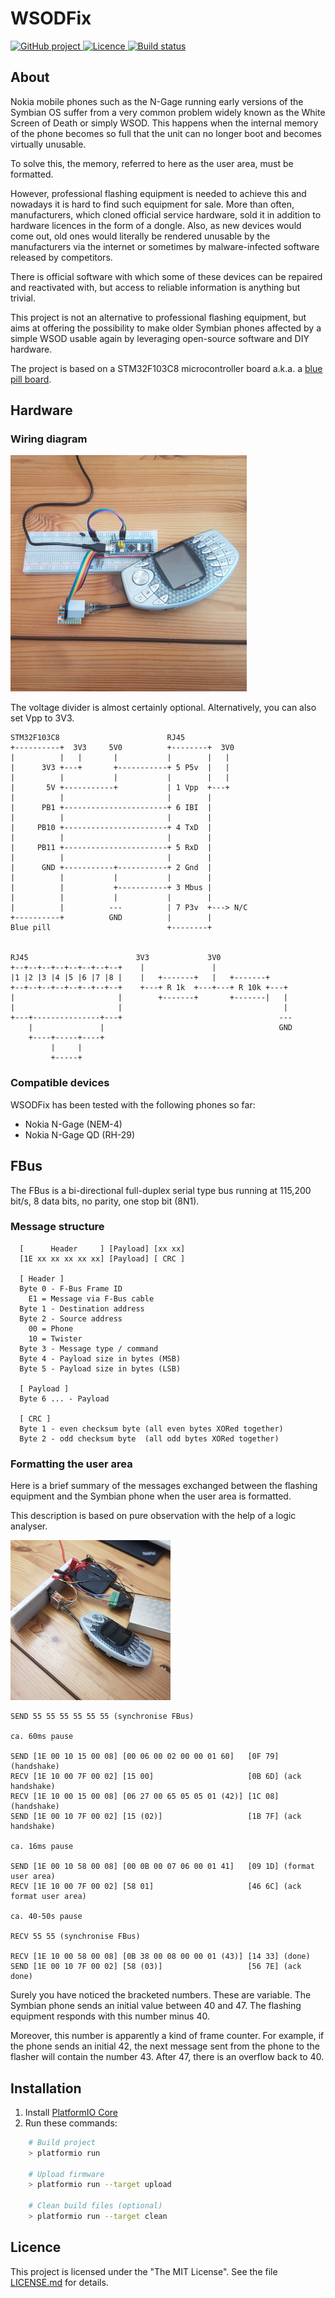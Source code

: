 # WSODFix

<p>
<a href="https://github.com/mupfelofen-de/WSODFix">
    <img src="https://img.shields.io/badge/project-GitHub-blue?style=flat?svg=true" alt="GitHub project" />
</a>
<a href="https://github.com/mupfelofen-de/eszFW/blob/master/LICENSE.md">
    <img src="https://img.shields.io/badge/licence-MIT-blue?style=flat?svg=true" alt="Licence" />
</a>
<a href="https://www.travis-ci.com/mupfelofen-de/WSODFix">
    <img src="https://www.travis-ci.com/mupfelofen-de/WSODFix.svg?branch=master" alt="Build status" />
</a>
</p>

## About

Nokia mobile phones such as the N-Gage running early versions of the
Symbian OS suffer from a very common problem widely known as the White
Screen of Death or simply WSOD.  This happens when the internal memory
of the phone becomes so full that the unit can no longer boot and
becomes virtually unusable.

To solve this, the memory, referred to here as the user area, must be
formatted.

However, professional flashing equipment is needed to achieve this and
nowadays it is hard to find such equipment for sale.  More than often,
manufacturers, which cloned official service hardware, sold it in
addition to hardware licences in the form of a dongle.  Also, as new
devices would come out, old ones would literally be rendered unusable by
the manufacturers via the internet or sometimes by malware-infected
software released by competitors.

There is official software with which some of these devices can be
repaired and reactivated with, but access to reliable information is
anything but trivial.

This project is not an alternative to professional flashing equipment,
but aims at offering the possibility to make older Symbian phones
affected by a simple WSOD usable again by leveraging open-source
software and DIY hardware.

The project is based on a STM32F103C8 microcontroller board a.k.a. a
[blue pill board](http://reblag.dk/stm32/).

## Hardware

### Wiring diagram

[![Prototype](.media/prototype-tn.png)](.media/prototype.jpg?raw=true "Prototype")

The voltage divider is almost certainly optional.  Alternatively, you
can also set Vpp to 3V3.

```text
STM32F103C8                        RJ45
+----------+  3V3     5V0          +--------+  3V0
|          |   |       |           |        |   |
|      3V3 +---+       +-----------+ 5 P5v  |   |
|          |           |           |        |   |
|       5V +-----------+           | 1 Vpp  +---+
|          |                       |        |
|      PB1 +-----------------------+ 6 IBI  |
|          |                       |        |
|     PB10 +-----------------------+ 4 TxD  |
|          |                       |        |
|     PB11 +-----------------------+ 5 RxD  |
|          |                       |        |
|      GND +-----------+-----------+ 2 Gnd  |
|          |           |           |        |
|          |           +-----------+ 3 Mbus |
|          |           |           |        |
|          |          ---          | 7 P3v  +---> N/C
+----------+          GND          |        |
Blue pill                          +--------+


RJ45                        3V3             3V0
+--+--+--+--+--+--+--+--+    |               |
|1 |2 |3 |4 |5 |6 |7 |8 |    |   +-------+   |   +-------+
+--+--+--+--+--+--+--+--+    +---+ R 1k  +---+---+ R 10k +---+
|                       |        +-------+       +-------|   |
|                       |                                    |
+---+---------------+---+                                   ---
    |               |                                       GND
    +----+-----+----+
         |     |
         +-----+

```

### Compatible devices

WSODFix has been tested with the following phones so far:

- Nokia N-Gage (NEM-4)
- Nokia N-Gage QD (RH-29)

## FBus

The FBus is a bi-directional full-duplex serial type bus running at
115,200 bit/s, 8 data bits, no parity, one stop bit (8N1).

### Message structure

```text
  [      Header     ] [Payload] [xx xx]
  [1E xx xx xx xx xx] [Payload] [ CRC ]

  [ Header ]
  Byte 0 - F-Bus Frame ID
    E1 = Message via F-Bus cable
  Byte 1 - Destination address
  Byte 2 - Source address
    00 = Phone
    10 = Twister
  Byte 3 - Message type / command
  Byte 4 - Payload size in bytes (MSB)
  Byte 5 - Payload size in bytes (LSB)

  [ Payload ]
  Byte 6 ... - Payload

  [ CRC ]
  Byte 1 - even checksum byte (all even bytes XORed together)
  Byte 2 - odd checksum byte  (all odd bytes XORed together)
```

### Formatting the user area

Here is a brief summary of the messages exchanged between the flashing
equipment and the Symbian phone when the user area is formatted.

This description is based on pure observation with the help of a logic
analyser.

[![Logic analyser](.media/logic-analyser-tn.png)](.media/logic-analyser.jpg?raw=true "Logic analyser")

```text
SEND 55 55 55 55 55 55 (synchronise FBus)

ca. 60ms pause

SEND [1E 00 10 15 00 08] [00 06 00 02 00 00 01 60]   [0F 79] (handshake)
RECV [1E 10 00 7F 00 02] [15 00]                     [0B 6D] (ack handshake)
RECV [1E 10 00 15 00 08] [06 27 00 65 05 05 01 (42)] [1C 08] (handshake)
SEND [1E 00 10 7F 00 02] [15 (02)]                   [1B 7F] (ack handshake)

ca. 16ms pause

SEND [1E 00 10 58 00 08] [00 0B 00 07 06 00 01 41]   [09 1D] (format user area)
RECV [1E 10 00 7F 00 02] [58 01]                     [46 6C] (ack format user area)

ca. 40-50s pause

RECV 55 55 (synchronise FBus)

RECV [1E 10 00 58 00 08] [0B 38 00 08 00 00 01 (43)] [14 33] (done)
SEND [1E 00 10 7F 00 02] [58 (03)]                   [56 7E] (ack done)
```

Surely you have noticed the bracketed numbers.  These are variable.  The
Symbian phone sends an initial value between 40 and 47.  The flashing
equipment responds with this number minus 40.

Moreover, this number is apparently a kind of frame counter.  For
example, if the phone sends an initial 42, the next message sent from
the phone to the flasher will contain the number 43. After 47, there is
an overflow back to 40.

## Installation

1. Install [PlatformIO Core](http://docs.platformio.org/page/core.html)
2. Run these commands:

```bash
    # Build project
    > platformio run

    # Upload firmware
    > platformio run --target upload

    # Clean build files (optional)
    > platformio run --target clean
```

## Licence

This project is licensed under the "The MIT License".  See the file
[LICENSE.md](LICENSE.md) for details.
